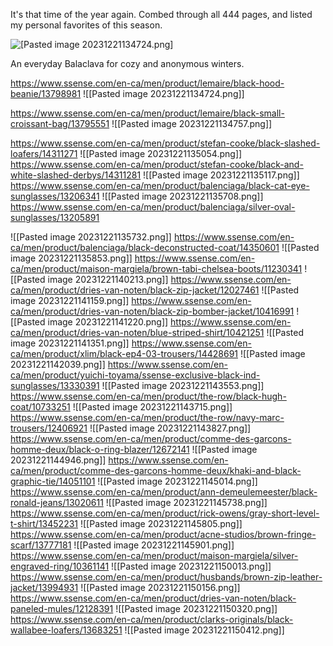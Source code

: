It's that time of the year again. Combed through all 444 pages, and listed my personal favorites of this season. 

![[Pasted image 20231221134724.png]](https://www.ssense.com/en-ca/men/product/lemaire/black-hood-beanie/13798981) 

An everyday Balaclava for cozy and anonymous winters.


https://www.ssense.com/en-ca/men/product/lemaire/black-hood-beanie/13798981
![[Pasted image 20231221134724.png]]

https://www.ssense.com/en-ca/men/product/lemaire/black-small-croissant-bag/13795551
![[Pasted image 20231221134757.png]]

https://www.ssense.com/en-ca/men/product/stefan-cooke/black-slashed-loafers/14311271
![[Pasted image 20231221135054.png]]
https://www.ssense.com/en-ca/men/product/stefan-cooke/black-and-white-slashed-derbys/14311281
![[Pasted image 20231221135117.png]]
https://www.ssense.com/en-ca/men/product/balenciaga/black-cat-eye-sunglasses/13206341
![[Pasted image 20231221135708.png]]
https://www.ssense.com/en-ca/men/product/balenciaga/silver-oval-sunglasses/13205891

![[Pasted image 20231221135732.png]]
https://www.ssense.com/en-ca/men/product/balenciaga/black-deconstructed-coat/14350601
![[Pasted image 20231221135853.png]]
https://www.ssense.com/en-ca/men/product/maison-margiela/brown-tabi-chelsea-boots/11230341
![[Pasted image 20231221140213.png]]
https://www.ssense.com/en-ca/men/product/dries-van-noten/black-zip-jacket/12027461
![[Pasted image 20231221141159.png]]
https://www.ssense.com/en-ca/men/product/dries-van-noten/black-zip-bomber-jacket/10416991
![[Pasted image 20231221141220.png]]
https://www.ssense.com/en-ca/men/product/dries-van-noten/blue-striped-shirt/10421251
![[Pasted image 20231221141351.png]]
https://www.ssense.com/en-ca/men/product/xlim/black-ep4-03-trousers/14428691
![[Pasted image 20231221142039.png]]
https://www.ssense.com/en-ca/men/product/yuichi-toyama/ssense-exclusive-black-ind-sunglasses/13330391
![[Pasted image 20231221143553.png]]
https://www.ssense.com/en-ca/men/product/the-row/black-hugh-coat/10733251
![[Pasted image 20231221143715.png]]
https://www.ssense.com/en-ca/men/product/the-row/navy-marc-trousers/12406921
![[Pasted image 20231221143827.png]]
https://www.ssense.com/en-ca/men/product/comme-des-garcons-homme-deux/black-o-ring-blazer/12672141
![[Pasted image 20231221144946.png]]
https://www.ssense.com/en-ca/men/product/comme-des-garcons-homme-deux/khaki-and-black-graphic-tie/14051101
![[Pasted image 20231221145014.png]]
https://www.ssense.com/en-ca/men/product/ann-demeulemeester/black-ronald-jeans/13020611
![[Pasted image 20231221145738.png]]
https://www.ssense.com/en-ca/men/product/rick-owens/gray-short-level-t-shirt/13452231
![[Pasted image 20231221145805.png]]
https://www.ssense.com/en-ca/men/product/acne-studios/brown-fringe-scarf/13777181
![[Pasted image 20231221145901.png]]
https://www.ssense.com/en-ca/men/product/maison-margiela/silver-engraved-ring/10361141
![[Pasted image 20231221150013.png]]
https://www.ssense.com/en-ca/men/product/husbands/brown-zip-leather-jacket/13994931
![[Pasted image 20231221150156.png]]
https://www.ssense.com/en-ca/men/product/dries-van-noten/black-paneled-mules/12128391
![[Pasted image 20231221150320.png]]
https://www.ssense.com/en-ca/men/product/clarks-originals/black-wallabee-loafers/13683251
![[Pasted image 20231221150412.png]]